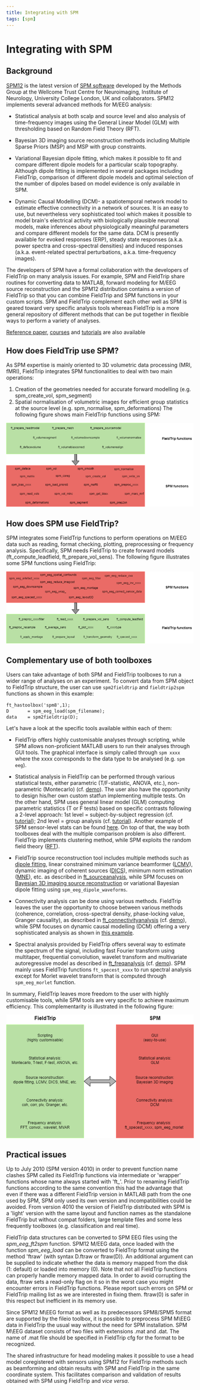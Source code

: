 ```yaml
---
title: Integrating with SPM
tags: [spm]
---
```


# Integrating with SPM

## Background

[SPM12](http://www.fil.ion.ucl.ac.uk/spm/software/spm8b/) is the latest version of [SPM software](http://www.fil.ion.ucl.ac.uk/spm/) developed by the Methods Group at the Wellcome Trust Centre for Neuroimaging, Institute of Neurology, University College London, UK and collaborators. SPM12 implements several advanced methods for M/EEG analysis:

- Statistical analysis at both scalp and source level and also analysis of time-frequency images using the General Linear Model (GLM) with thresholding based on Random Field Theory (RFT).

- Bayesian 3D imaging source reconstruction methods including Multiple Sparse Priors (MSP) and MSP with group constraints.

- Variational Bayesian dipole fitting, which makes it possible to fit and compare different dipole models for a particular scalp topography. Although dipole fitting is implemented in several packages including FieldTrip, comparison of different dipole models and optimal selection of the number of dipoles based on model evidence is only available in SPM.

- Dynamic Causal Modelling (DCM)- a spatiotemporal network model to estimate effective connectivity in a network of sources. It is an easy to use, but nevertheless very sophisticated tool which makes it possible to model brain's electrical activity with biologically plausible neuronal models, make inferences about physiologically meaningful parameters and compare different models for the same data. DCM is presently available for evoked responses (ERP), steady state responses (a.k.a. power spectra and cross-spectral densities) and induced responses (a.k.a. event-related spectral perturbations, a.k.a. time-frequency images).

The developers of SPM have a formal collaboration with the developers of FieldTrip on many analysis issues. For example, SPM and FieldTrip share routines for converting data to MATLAB, forward modeling for M/EEG source reconstruction and the SPM12 distribution contains a version of FieldTrip so that you can combine FieldTrip and SPM functions in your custom scripts. SPM and FieldTrip complement each other well as SPM is geared toward very specific analysis tools whereas FieldTrip is a more general repository of different methods that can be put together in flexible ways to perform a variety of analyses.

[Reference paper](https://www.hindawi.com/journals/cin/2011/852961/), [courses](https://www.fil.ion.ucl.ac.uk/spm/course/video/) and [tutorials](https://jsheunis.github.io/2018-06-28-spm12-matlab-scripting-tutorial-1/) are also available


## How does FieldTrip use SPM?

As SPM expertise is mainly oriented to 3D volumetric data processing (MRI, fMRI), FieldTrip integrates SPM functionalities to deal with two main operations:
1. Creation of the geometries needed for accurate forward modelling (e.g. spm_create_vol, spm_segment)
2. Spatial normalisation of volumetric images for efficient group statistics at the source level (e.g. spm_normalise, spm_deformations)
The following figure shows main FieldTrip functions using SPM:

![How FieldTrip uses SPM](/assets/img/getting_started/spm/FieldTrip_uses_SPM.png)


## How does SPM use FieldTrip?

SPM integrates some FieldTrip functions to perform operations on M/EEG data such as reading, format checking, plotting, preprocessing or frequency analysis. Specifically, SPM needs FieldTrip to create forward models (ft_compute_leadfield, ft_prepare_vol_sens).
The following figure illustrates some SPM functions using FieldTrip: 

![How SPM uses FieldTrip](/assets/img/getting_started/spm/SPM_uses_FieldTrip.png)


## Complementary use of both toolboxes

Users can take advantage of both SPM and FieldTrip toolboxes to run a wider range of analyses on an experiment. To convert data from SPM object to FieldTrip structure, the user can use ```spm2fieldtrip``` and ```fieldtrip2spm``` functions as shown in this example:
```
ft_hastoolbox('spm8',1);
D 		= spm_eeg_load(spm_filename);
data 	= spm2fieldtrip(D);
```

Let's have a look at the specific tools available within each of them:

- FieldTrip offers highly customisable analyses through scripting, while SPM allows non-proficient MATLAB users to run their analyses through GUI tools. The graphical interface is simply called through ```spm xxxx``` where the xxxx corresponds to the data type to be analysed (e.g. ```spm eeg```).

- Statistical analysis in FieldTrip can be performed through various statistical tests, either parametric (T/F-statistic, ANOVA, etc.), non-parametric (Montecarlo) (cf. [demo](https://www.fieldtriptoolbox.org/workshop/meg-uk-2015/fieldtrip-stats-demo/)). The user also have the opportunity to design his/her own custom statfun implementing multiple tests. On the other hand, SPM uses general linear model (GLM) computing parametric statistics (T or F tests) based on specific contrasts following a 2-level approach: 1st level = subject-by-subject regression (cf. [tutorial](https://www.youtube.com/watch?v=KdB9F8cf0L0&list=PLx_IWc-RN82uKTWzgho2ARVGan8TNlb9d&index=12)); 2nd level = group analysis (cf. [tutorial](https://www.youtube.com/watch?v=_7jzkV7oUXg&list=PLx_IWc-RN82uKTWzgho2ARVGan8TNlb9d&index=13)).  Another example of SPM sensor-level stats can be found [here](https://www.fieldtriptoolbox.org/workshop/meg-uk-2015/spm_stats/).
On top of that, the way both toolboxes deal with the multiple comparison problem is also different. FieldTrip implements clustering method, while SPM exploits the random field theory ([RFT](https://www.fil.ion.ucl.ac.uk/spm/doc/books/hbf2/pdfs/Ch14.pdf)).

- FieldTrip source reconstruction tool includes multiple methods such as [dipole fitting](https://www.fieldtriptoolbox.org/workshop/natmeg/dipolefitting/), linear constrained minimum variance beamformer ([LCMV](https://www.fieldtriptoolbox.org/tutorial/beamformer_lcmv/)), dynamic imaging of coherent sources ([DICS](https://www.fieldtriptoolbox.org/tutorial/beamformer/)), minimum norm estimation ([MNE](https://www.fieldtriptoolbox.org/tutorial/minimumnormestimate/)), etc. as described in [ft_sourceanalysis](https://www.fieldtriptoolbox.org/reference/ft_sourceanalysis/), while SPM focuses on [Bayesian 3D imaging source reconstruction](https://www.fieldtriptoolbox.org/workshop/meg-uk-2015/spm_source/) or variational Bayesian dipole fitting using ```spm_eeg_dipole_waveforms```.

- Connectivity analysis can be done using various methods. FieldTrip leaves the user the opportunity to choose between various methods (coherence, correlation, cross-spectral density, phase-locking value, Granger causality), as described in [ft_connectivityanalysis](https://www.fieldtriptoolbox.org/reference/ft_connectivityanalysis/) (cf. [demo](https://www.fieldtriptoolbox.org/workshop/meg-uk-2015/fieldtrip-connectivity-demo/)), while SPM focuses on dynamic causal modelling (DCM) offering a very sophisticated analysis as shown in [this example](https://www.fieldtriptoolbox.org/workshop/meg-uk-2015/dcm_tutorial/).

- Spectral analysis provided by FieldTrip offers several way to estimate the spectrum of the signal, including fast Fourier transform using multitaper, frequential convolution, wavelet transform and multivariate autoregressive model as described in [ft_freqanalysis](https://www.fieldtriptoolbox.org/reference/ft_freqanalysis/) (cf. [demo](https://www.fieldtriptoolbox.org/workshop/oslo2019/timefrequency/)). SPM mainly uses FieldTrip functions ```ft_specest_xxxx``` to run spectral analysis except for Morlet wavelet transform that is computed through ```spm_eeg_morlet``` function.

In summary, FieldTrip leaves more freedom to the user with highly customisable tools, while SPM tools are very specific to achieve maximum efficiency. This complementarity is illustrated in the following figure:

![FieldTrip-SPM complmentarity](/assets/img/getting_started/spm/FieldTrip_SPM_complement.png)

## Practical issues

Up to July 2010 (SPM version 4010) in order to prevent function name clashes SPM called its FieldTrip functions via intermediate or 'wrapper' functions whose name always started with 'ft\_'. Prior to renaming FieldTrip functions according to the same convention this had the advantage that even if there was a different FieldTrip version in MATLAB path from the one used by SPM, SPM only used its own version and incompatibilities could be avoided. From version 4010 the version of FieldTrip distributed with SPM is a 'light' version with the same layout and function names as the standalone FieldTrip but without compat folders, large template files and some less frequently toolboxes (e.g. classification and real time).

FieldTrip data structures can be converted to SPM EEG files using the _spm_eeg_ft2spm_ function. SPM12 M/EEG data, once loaded with the function _spm_eeg_load_ can be converted to FieldTrip format using the method 'ftraw' (with syntax D.ftraw or ftraw(D)). An additional argument can be supplied to indicate whether the data is memory mapped from the disk (1: default) or loaded into memory (0). Note that not all FieldTrip functions can properly handle memory mapped data. In order to avoid corrupting the data, ftraw sets a read-only flag on it so in the worst case you might encounter errors in FieldTrip functions. Please report such errors on SPM or FieldTrip mailing list as we are interested in fixing them. ftraw(0) is
safer in this respect but inefficient in its memory use.

Since SPM12 M\EEG format as well as its predecessors SPM8/SPM5 format are supported by the fileio toolbox, it is possible to preprocess SPM M\EEG data in FieldTrip the usual way without the need for SPM installation. SPM M\EEG dataset consists of two files with extensions .mat and .dat. The name of .mat file should be specified in FieldTrip cfg for the format to be recognized.

The shared infrastructure for head modeling makes it possible to use a head model coregistered with sensors using SPM12 for FieldTrip methods such as beamforming and obtain results with SPM and FieldTrip in the same coordinate system. This facilitates comparison and validation of results obtained with SPM using FieldTrip and _vice versa_.
